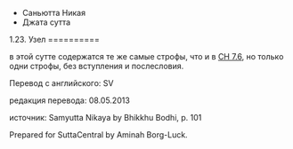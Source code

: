 









* Саньютта Никая
* Джата сутта


1\.23\. Узел
\=\=\=\=\=\=\=\=\=\=



в этой сутте содержатся те же самые строфы, что и в [СН 7\.6](/sn7\.6/ru/sv), но только одни строфы, без вступления и послесловия\.



Перевод с английского: SV


редакция перевода: 08\.05\.2013


источник: Samyutta Nikaya by Bhikkhu Bodhi, p\. 101


Prepared for SuttaCentral by Aminah Borg\-Luck\.






